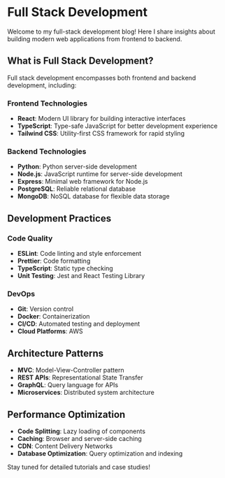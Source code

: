 # Full Stack Development

Welcome to my full-stack development blog! Here I share insights about building modern web applications from frontend to backend.

## What is Full Stack Development?

Full stack development encompasses both frontend and backend development, including:

### Frontend Technologies
- **React**: Modern UI library for building interactive interfaces
- **TypeScript**: Type-safe JavaScript for better development experience
- **Tailwind CSS**: Utility-first CSS framework for rapid styling

### Backend Technologies
- **Python**: Python  server-side development
- **Node.js**: JavaScript runtime for server-side development
- **Express**: Minimal web framework for Node.js
- **PostgreSQL**: Reliable relational database
- **MongoDB**: NoSQL database for flexible data storage

## Development Practices

### Code Quality
- **ESLint**: Code linting and style enforcement
- **Prettier**: Code formatting
- **TypeScript**: Static type checking
- **Unit Testing**: Jest and React Testing Library

### DevOps
- **Git**: Version control
- **Docker**: Containerization
- **CI/CD**: Automated testing and deployment
- **Cloud Platforms**: AWS

## Architecture Patterns

- **MVC**: Model-View-Controller pattern
- **REST APIs**: Representational State Transfer
- **GraphQL**: Query language for APIs
- **Microservices**: Distributed system architecture

## Performance Optimization

- **Code Splitting**: Lazy loading of components
- **Caching**: Browser and server-side caching
- **CDN**: Content Delivery Networks
- **Database Optimization**: Query optimization and indexing

Stay tuned for detailed tutorials and case studies!
